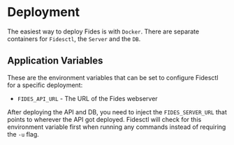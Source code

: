 # Deployment

The easiest way to deploy Fides is with `Docker`. There are separate containers for `Fidesctl`, the `Server` and the `DB`.

## Application Variables

These are the environment variables that can be set to configure Fidesctl for a specific deployment:

* `FIDES_API_URL` - The URL of the Fides webserver

After deploying the API and DB, you need to inject the `FIDES_SERVER_URL` that points to wherever the API got deployed. Fidesctl will check for this environment variable first when running any commands instead of requiring the `-u` flag.
